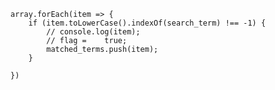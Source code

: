
    array.forEach(item => {
        if (item.toLowerCase().indexOf(search_term) !== -1) {
            // console.log(item);
            // flag =    true; 
            matched_terms.push(item);
        }

    })